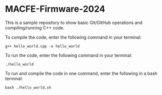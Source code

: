 # MACFE-Firmware-2024

This is a sample repository to show basic Git/GitHub operations and compiling/running C++ code.

To compile the code, enter the following command in your terminal:

```
g++ hello_world.cpp -o hello_world
```

To run the code, enter the following command in your terminal:

```
./hello_world
```

To run and compile the code in one command, enter the following in a bash terminal:

```
bash ./hello_world.sh
```